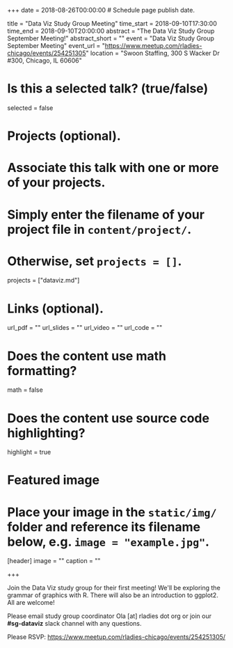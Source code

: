 +++
date = 2018-08-26T00:00:00  # Schedule page publish date.

title = "Data Viz Study Group Meeting"
time_start = 2018-09-10T17:30:00
time_end = 2018-09-10T20:00:00
abstract = "The Data Viz Study Group September Meeting!"
abstract_short = ""
event = "Data Viz Study Group September Meeting"
event_url = "https://www.meetup.com/rladies-chicago/events/254251305"
location = "Swoon Staffing, 300 S Wacker Dr #300, Chicago, IL 60606"

# Is this a selected talk? (true/false)
selected = false

# Projects (optional).
#   Associate this talk with one or more of your projects.
#   Simply enter the filename of your project file in `content/project/`.
#   Otherwise, set `projects = []`.
projects = ["dataviz.md"]

# Links (optional).
url_pdf = ""
url_slides = ""
url_video = ""
url_code = ""

# Does the content use math formatting?
math = false

# Does the content use source code highlighting?
highlight = true

# Featured image
# Place your image in the `static/img/` folder and reference its filename below, e.g. `image = "example.jpg"`.
[header]
image = ""
caption = ""

+++

Join the Data Viz study group for their first meeting!  We'll be exploring the grammar of graphics with R. There will also be an introduction to ggplot2. All are welcome!   
  
Please email study group coordinator Ola [at] rladies dot org or join our **#sg-dataviz** slack channel with any questions.   
  
Please RSVP: https://www.meetup.com/rladies-chicago/events/254251305/